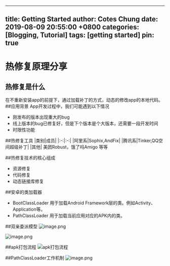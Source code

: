   ---
  title: Getting Started
  author: Cotes Chung
  date: 2019-08-09 20:55:00 +0800
  categories: [Blogging, Tutorial]
  tags: [getting started]
  pin: true
  ---

# 热修复原理分享
## 热修复是什么
在不重新安装app的前提下，通过加载补丁的方式，动态的修改app的本地代码。
##应用背景
App开发过程中，我们可能遇到以下情况

* 刚发布的版本出现重大的bug
* 线上版本的bug已修复好，但是下个版本是个大版本，还需要一段开发时间
* 时限性功能

##热修复工具
|类别|成员|
|:-:|:-:|
|阿里系|Sophix,AndFix|
|腾讯系|Tinker,QQ空间超级补丁|
|其他| 美团Robust，饿了吗Amigo 等等

##热修复技术的核心组成
* 资源修复
* 代码修复
* 动态链接库修复

##安卓的类加载器
* BootClassLoader
用于加载Android Framework层的类。例如Activity、Application等。
* PathClassLoader
用于加载当前应用对应的APK内的类。

##双亲委派模型
![image.png](https://upload-images.jianshu.io/upload_images/5797345-b59351b197a531a8.png?imageMogr2/auto-orient/strip%7CimageView2/2/w/1240)

![image.png](https://upload-images.jianshu.io/upload_images/5797345-a8a52afd3135479b.png?imageMogr2/auto-orient/strip%7CimageView2/2/w/1240)


##apk打包流程
![apk打包流程](https://upload-images.jianshu.io/upload_images/5797345-4cd2d82fdd1fcdb9.png?imageMogr2/auto-orient/strip%7CimageView2/2/w/1240)

##PathClassLoader工作机制
![image.png](https://upload-images.jianshu.io/upload_images/5797345-81edfc1addcef7e6.png?imageMogr2/auto-orient/strip%7CimageView2/2/w/1240)







